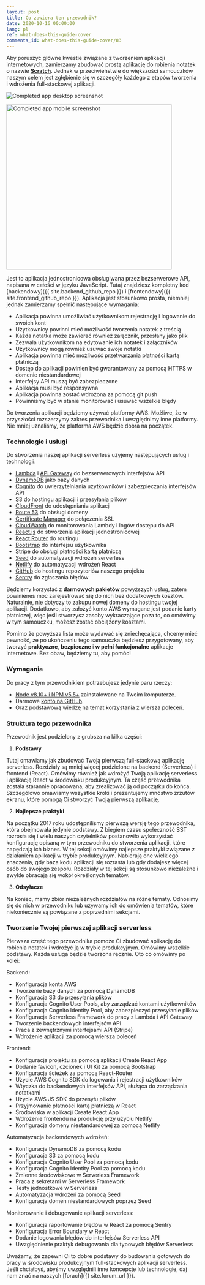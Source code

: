 ```yaml
---
layout: post
title: Co zawiera ten przewodnik?
date: 2020-10-16 00:00:00
lang: pl
ref: what-does-this-guide-cover
comments_id: what-does-this-guide-cover/83
---
```


Aby poruszyć główne kwestie związane z tworzeniem aplikacji internetowych, zamierzamy zbudować prostą aplikację do robienia notatek o nazwie [**Scratch**](https://demo2.serverless-stack.com). Jednak w przeciwieństwie do większości samouczków naszym celem jest zgłębienie się w szczegóły każdego z etapów tworzenia i wdrożenia full-stackowej aplikacji.

![Completed app desktop screenshot](/assets/completed-app-desktop.png)

<img alt="Completed app mobile screenshot" src="/assets/completed-app-mobile.png" width="432" />

Jest to aplikacja jednostronicowa obsługiwana przez bezserwerowe API, napisana w całości w języku JavaScript. Tutaj znajdziesz kompletny kod [backendowy]({{ site.backend_github_repo }}) i [frontendowy]({{ site.frontend_github_repo }}). Aplikacja jest stosunkowo prosta, niemniej jednak zamierzamy spełnić następujące wymagania:

- Aplikacja powinna umożliwiać użytkownikom rejestrację i logowanie do swoich kont 
- Użytkownicy powinni mieć możliwość tworzenia notatek z treścią
- Każda notatka może zawierać również załącznik, przesłany jako plik
- Zezwala użytkownikom na edytowanie ich notatek i załączników 
- Użytkownicy mogą również usuwać swoje notatki
- Aplikacja powinna mieć możliwość przetwarzania płatności kartą płatniczą
- Dostęp do aplikacji powinien być gwarantowany za pomocą HTTPS w domenie niestandardowej
- Interfejsy API muszą być zabezpieczone
- Aplikacja musi być responsywna
- Aplikacja powinna zostać wdrożona za pomocą git push
- Powinniśmy być w stanie monitorować i usuwać wszelkie błędy

Do tworzenia aplikacji będziemy używać platformy AWS. Możliwe, że w przyszłości rozszerzymy zakres przewodnika i uwzględnimy inne platformy. Nie mniej uznaliśmy, że platforma AWS będzie dobra na początek.

### Technologie i usługi 

Do stworzenia naszej aplikacji serverless użyjemy następujących usług i technologii:

- [Lambda][Lambda] i  [API Gateway][APIG] do bezserwerowych interfejsów API
- [DynamoDB][DynamoDB] jako bazy danych 
- [Cognito][Cognito] do uwierzytelniania użytkowników i zabezpieczania interfejsów API
- [S3][S3] do hostingu aplikacji i przesyłania plików
- [CloudFront][CF] do udostępniania aplikacji
- [Route 53][R53] do obsługi domeny
- [Certificate Manager][CM] do połączenia SSL
- [CloudWatch][CloudWatch] do monitorowania Lambdy i logów dostępu do API
- [React.js][React] do stworzenia aplikacji jednostronicowej
- [React Router][RR] do routingu 
- [Bootstrap][Bootstrap] do interfejsu użytkownika
- [Stripe][Stripe] do obsługi płatności kartą płatniczą
- [Seed][Seed] do automatyzacji wdrożeń serverless
- [Netlify][Netlify] do automatyzacji wdrożeń React
- [GitHub][GitHub] do hostingu repozytoriów naszego projektu
- [Sentry][Sentry] do zgłaszania błędów

Będziemy korzystać z **darmowych pakietów** powyższych usług, zatem powinieneś móc zarejestrować się do nich bez dodatkowych kosztów. Naturalnie, nie dotyczy to zakupu nowej domeny do hostingu twojej aplikacji. Dodatkowo, aby założyć konto AWS wymagane jest podanie karty płatniczej, więc jeśli stworzysz zasoby wykraczające poza to, co omówimy w tym samouczku, możesz zostać obciążony kosztami. 

Pomimo że powyższa lista może wydawać się zniechęcająca, chcemy mieć pewność, że po ukończeniu tego samouczka będziesz przygotowany, aby tworzyć **praktyczne**, **bezpieczne** i **w pełni funkcjonalne** aplikacje internetowe. Bez obaw, będziemy tu, aby pomóc!

### Wymagania

Do pracy z tym przewodnikiem potrzebujesz jedynie paru rzeczy: 
- [Node v8.10+ i NPM v5.5+](https://nodejs.org/en/) zainstalowane na Twoim komputerze.
- Darmowe [konto na GitHub](https://github.com/join).
- Oraz podstawową wiedzę na temat korzystania z wiersza poleceń.

### Struktura tego przewodnika

Przewodnik jest podzielony z grubsza na kilka części:
1. **Podstawy**

  Tutaj omawiamy jak zbudować Twoją pierwszą full-stackową aplikację serverless. Rozdziały są mniej więcej podzielone na backend (Serverless) i frontend (React). Omówimy również jak wdrożyć Twoją aplikację serverless i aplikację React w środowisku produkcyjnym. 
Ta część przewodnika została starannie opracowana, aby zrealizować ją od początku do końca. Szczegółowo omawiamy wszystkie kroki i prezentujemy mnóstwo zrzutów ekranu, które pomogą Ci stworzyć Twoją pierwszą aplikację. 

2. **Najlepsze praktyki**

  Na początku 2017 roku udostępniliśmy pierwszą wersję tego przewodnika, która obejmowała jedynie podstawy. Z biegiem czasu społeczność SST rozrosła się i wielu naszych czytelników postanowiło wykorzystać konfigurację opisaną w tym przewodniku do stworzenia aplikacji, które napędzają ich biznes. W tej sekcji omówimy najlepsze praktyki związane z działaniem aplikacji w trybie produkcyjnym. Nabierają one wielkiego znaczenia, gdy baza kodu aplikacji się rozrasta lub gdy dodajesz więcej osób do swojego zespołu. Rozdziały w tej sekcji są stosunkowo niezależne i zwykle obracają się wokół określonych tematów. 

3. **Odsyłacze**

  Na koniec, mamy zbiór niezależnych rozdziałów na różne tematy. Odnosimy się do nich w przewodniku lub używamy ich do omówienia tematów, które niekoniecznie są powiązane z poprzednimi sekcjami. 

### Tworzenie Twojej pierwszej aplikacji serverless 

Pierwsza część tego przewodnika pomoże Ci zbudować aplikację do robienia notatek i wdrożyć ją w trybie produkcyjnym. Omówimy wszelkie podstawy. Każda usługa będzie tworzona ręcznie. Oto co omówimy po kolei: 

Backend: 

- Konfiguracja konta AWS
- Tworzenie bazy danych za pomocą DynamoDB
- Konfiguracja S3 do przesyłania plików
- Konfiguracja Cognito User Pools, aby zarządzać kontami użytkowników
- Konfiguracja Cognito Identity Pool, aby zabezpieczyć przesyłanie plików
- Konfiguracja Serverless Framework do pracy z Lambda i API Gateway
- Tworzenie backendowych interfejsów API 
- Praca z zewnętrznymi interfejsami API (Stripe)
- Wdrożenie aplikacji za pomocą wiersza poleceń

Frontend: 

- Konfiguracja projektu za pomocą aplikacji Create React App
- Dodanie favicon, czcionek i UI Kit za pomocą Bootstrap
- Konfiguracja ścieżek za pomocą React-Router
- Użycie AWS Cognito SDK do logowania i rejestracji użytkowników
- Wtyczka do backendowych interfejsów API, służąca do zarządzania notatkami
- Użycie AWS JS SDK do przesyłu plików
- Przyjmowanie płatności kartą płatniczą w React
- Środowiska w aplikacji Create React App
- Wdrożenie frontendu na produkcję przy użyciu Netlify
- Konfiguracja domeny niestandardowej za pomocą Netlify

Automatyzacja backendowych wdrożeń: 

- Konfiguracja DynamoDB za pomocą kodu
- Konfiguracja S3 za pomocą kodu
- Konfiguracja Cognito User Pool za pomocą kodu
- Konfiguracja Cognito Identity Pool za pomocą kodu
- Zmienne środowiskowe w Serverless Framework
- Praca z sekretami w Serverless Framework
- Testy jednostkowe w Serverless
- Automatyzacja wdrożeń za pomocą Seed
- Konfiguracja domen niestandardowych poprzez Seed

Monitorowanie i debugowanie aplikacji serverless:

- Konfiguracja raportowanie błędów w React za pomocą Sentry
- Konfiguracja Error Boundary w React
- Dodanie logowania błędów do interfejsów Serverless API
- Uwzględnienie praktyk debugowania dla typowych błędów Serverless

Uważamy, że zapewni Ci to dobre podstawy do budowania gotowych do pracy w środowisku produkcyjnym full-stackowych aplikacji serverless. Jeśli chciałbyś, abyśmy uwzględnili inne koncepcje lub technologie, daj nam znać na naszych [forach]({{ site.forum_url }}).

[Cognito]: https://aws.amazon.com/cognito/
[CM]: https://aws.amazon.com/certificate-manager
[R53]: https://aws.amazon.com/route53/
[CF]: https://aws.amazon.com/cloudfront/
[S3]: https://aws.amazon.com/s3/
[CloudWatch]: https://aws.amazon.com/cloudwatch/
[Bootstrap]: http://getbootstrap.com
[RR]: https://github.com/ReactTraining/react-router
[React]: https://facebook.github.io/react/
[DynamoDB]: https://aws.amazon.com/dynamodb/
[APIG]: https://aws.amazon.com/api-gateway/
[Lambda]: https://aws.amazon.com/lambda/
[Stripe]: https://stripe.com
[Seed]: https://seed.run
[Netlify]: https://netlify.com
[GitHub]: https://github.com
[Sentry]: https://sentry.io
